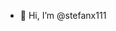 - 👋 Hi, I’m @stefanx111

<!---
stefanx111/stefanx111 is a ✨ special ✨ repository because its `README.md` (this file) appears on your GitHub profile.
You can click the Preview link to take a look at your changes.
--->
